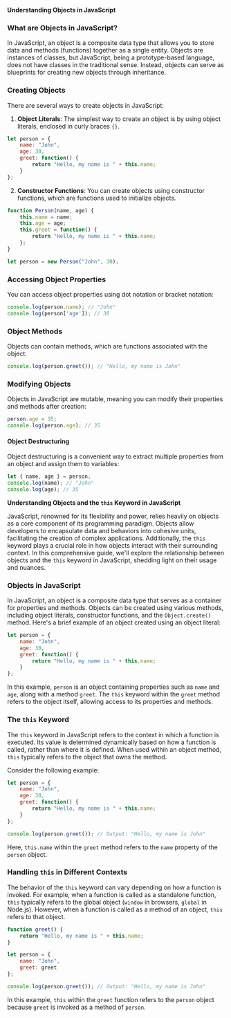 **Understanding Objects in JavaScript**


### What are Objects in JavaScript?

In JavaScript, an object is a composite data type that allows you to store data and methods (functions) together as a single entity. Objects are instances of classes, but JavaScript, being a prototype-based language, does not have classes in the traditional sense. Instead, objects can serve as blueprints for creating new objects through inheritance.

### Creating Objects

There are several ways to create objects in JavaScript:

1. **Object Literals**: The simplest way to create an object is by using object literals, enclosed in curly braces `{}`.

```javascript
let person = {
    name: "John",
    age: 30,
    greet: function() {
        return "Hello, my name is " + this.name;
    }
};
```

2. **Constructor Functions**: You can create objects using constructor functions, which are functions used to initialize objects.

```javascript
function Person(name, age) {
    this.name = name;
    this.age = age;
    this.greet = function() {
        return "Hello, my name is " + this.name;
    };
}

let person = new Person("John", 30);
```


### Accessing Object Properties

You can access object properties using dot notation or bracket notation:

```javascript
console.log(person.name); // "John"
console.log(person['age']); // 30
```

### Object Methods

Objects can contain methods, which are functions associated with the object:

```javascript
console.log(person.greet()); // "Hello, my name is John"
```

### Modifying Objects

Objects in JavaScript are mutable, meaning you can modify their properties and methods after creation:

```javascript
person.age = 35;
console.log(person.age); // 35
```


#### Object Destructuring

Object destructuring is a convenient way to extract multiple properties from an object and assign them to variables:

```javascript
let { name, age } = person;
console.log(name); // "John"
console.log(age); // 35
```

**Understanding Objects and the `this` Keyword in JavaScript**

JavaScript, renowned for its flexibility and power, relies heavily on objects as a core component of its programming paradigm. Objects allow developers to encapsulate data and behaviors into cohesive units, facilitating the creation of complex applications. Additionally, the `this` keyword plays a crucial role in how objects interact with their surrounding context. In this comprehensive guide, we'll explore the relationship between objects and the `this` keyword in JavaScript, shedding light on their usage and nuances.

### Objects in JavaScript

In JavaScript, an object is a composite data type that serves as a container for properties and methods. Objects can be created using various methods, including object literals, constructor functions, and the `Object.create()` method. Here's a brief example of an object created using an object literal:

```javascript
let person = {
    name: "John",
    age: 30,
    greet: function() {
        return "Hello, my name is " + this.name;
    }
};
```

In this example, `person` is an object containing properties such as `name` and `age`, along with a method `greet`. The `this` keyword within the `greet` method refers to the object itself, allowing access to its properties and methods.

### The `this` Keyword

The `this` keyword in JavaScript refers to the context in which a function is executed. Its value is determined dynamically based on how a function is called, rather than where it is defined. When used within an object method, `this` typically refers to the object that owns the method.

Consider the following example:

```javascript
let person = {
    name: "John",
    age: 30,
    greet: function() {
        return "Hello, my name is " + this.name;
    }
};

console.log(person.greet()); // Output: "Hello, my name is John"
```

Here, `this.name` within the `greet` method refers to the `name` property of the `person` object.

### Handling `this` in Different Contexts

The behavior of the `this` keyword can vary depending on how a function is invoked. For example, when a function is called as a standalone function, `this` typically refers to the global object (`window` in browsers, `global` in Node.js). However, when a function is called as a method of an object, `this` refers to that object.

```javascript
function greet() {
    return "Hello, my name is " + this.name;
}

let person = {
    name: "John",
    greet: greet
};

console.log(person.greet()); // Output: "Hello, my name is John"
```

In this example, `this` within the `greet` function refers to the `person` object because `greet` is invoked as a method of `person`.